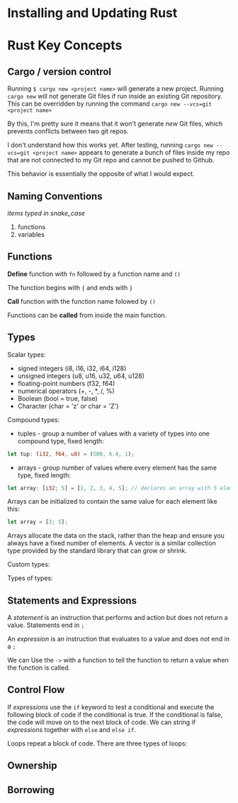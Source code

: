 # Installing and Updating Rust



# Rust Key Concepts

## Cargo / version control

Running `$ cargo new <project name>` will generate a new project. Running `cargo new` will not generate Git files if run inside an existing Git repository. This can be overridden by running the command `cargo new --vcs=git <project name>`

By this, I'm pretty sure it means that it won't generate *new* Git files, which prevents conflicts between two git repos.

I don't understand how this works yet. After testing, running `cargo new --vcs=git <project name>` appears to generate a bunch of files inside my repo that are not connected to my Git repo and cannot be pushed to Github.

This behavior is essentially the opposite of what I would expect.


## Naming Conventions

*items typed in snake_case*
1. functions
2. variables

## Functions

**Define** function with `fn` followed by a function name and `()`

The function begins with `{` and ends with `}`

**Call** function with the function name folowed by `()`

Functions can be **called** from inside the main function.

## Types

Scalar types: 

- signed integers (i8, i16, i32, i64, i128)
- unsigned integers (u8, u16, u32, u64, u128)
- floating-point numbers (f32, f64) 
- numerical operators (+, -, *, /, %)
- Boolean (bool = true, false)
- Character (char = 'z' or char = 'Z')

Compound types:

- tuples - group a number of values with a variety of types into one compound type, fixed length:

```rs
let tup: (i32, f64, u8) = (500, 6.4, 1);
```

- arrays - group number of values where every element has the same type, fixed length:

```rs
let array: [i32; 5] = [1, 2, 3, 4, 5]; // declares an array with 5 elements all i32 integers
```

Arrays can be initialized to contain the same value for each element like this:
```rs
let array = [3; 5];
```
Arrays allocate the data on the stack, rather than the heap and ensure you always have a fixed number of elements.
A vector is a similar collection type provided by the standard library that can grow or shrink.

Custom types:

Types of types:

## Statements and Expressions

A *statement* is an instruction that performs and action but does not return a value. Statements end in `;`

An *expression* is an instruction that evaluates to a value and does not end in a `;`

We can Use the `->` with a function to tell the function to return a value when the function is called.

## Control Flow

If *expressions* use the `if` keyword to test a conditional and execute the following block of code if the conditional is true. If the conditional is false, the code will move on to the next block of code. We can string if *expressions* together with `else` and `else if`.

Loops repeat a block of code. There are three types of loops:


## Ownership

## Borrowing

##
